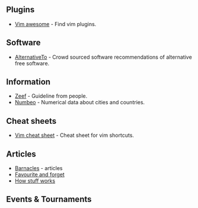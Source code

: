 ## Plugins
- [Vim awesome](http://vimawesome.com/) - Find vim plugins.

## Software
- [AlternativeTo](http://alternativeto.net/) - Crowd sourced software recommendations of alternative free software.

## Information
- [Zeef](https://zeef.com/) - Guideline from people.
- [Numbeo](https://www.numbeo.com/common/) - Numerical data about cities and countries.

## Cheat sheets
- [Vim cheat sheet](https://vim.rtorr.com/) - Cheat sheet for vim shortcuts.

## Articles
- [Barnacles](https://barnacl.es/) - articles
- [Favourite and forget](http://usefulinterweb.com/)
- [How stuff works](http://www.howstuffworks.com/)

## Events & Tournaments
